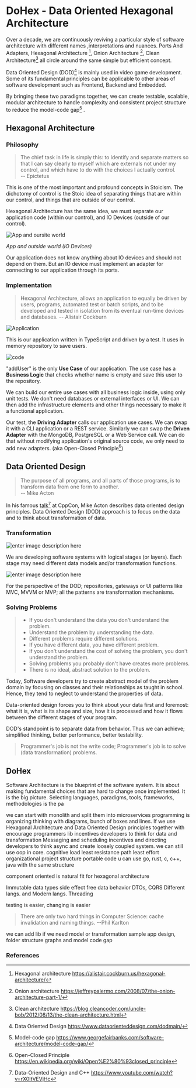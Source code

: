 # DoHex - Data Oriented Hexagonal Architecture  

Over a decade, we are continuously reviving a particular style of software architecture with different names ,interpretations and nuances. Ports And Adapters, Hexagonal Architecture [^1], Onion Architecture [^2], Clean Architecture[^3] all circle around the same simple but efficient concept.

Data Oriented Design (DOD)[^4] is mainly used in video game development. Some of its fundamental principles can be applicable to other areas of software development such as Frontend, Backend and Embedded. 

By bringing these two paradigms together, we can create testable, scalable, modular architecture to handle complexity and consistent project structure to reduce the model-code gap[^5] .

## Hexagonal Architecture 

### Philosophy  

> The chief task in life is simply this: to identify and separate matters so that I can say clearly to myself which are externals not under my control, and which have to do with the choices I actually control.  
> -- Epictetus

This is one of the most important and profound concepts in Stoicism. The dichotomy of control is the Stoic idea of separating things that are within our control, and things that are outside of our control.   

Hexagonal Architecture has the same idea, we must separate our application code (within our control), and IO Devices (outside of our control).   

![App and oursite world](https://raw.githubusercontent.com/alicemunsal/dohex/master/diagrams/1-App.png)

*App and outside world (IO Devices)*  

Our application does not know anything about IO devices and should not depend on them. But an IO device must implement an adapter for connecting to our application through its ports. 

### Implementation   

> Hexagonal Architecture, allows an application to equally be driven by users, programs, automated test or batch scripts, and to be developed and tested in isolation from its eventual run-time devices and databases.
> -- Alistair Cockburn  

![Application](https://raw.githubusercontent.com/alicemunsal/dohex/master/diagrams/1-Hex.png)

This is our application written in TypeScript and driven by a test. It uses in memory repository to save users.  

![code](https://raw.githubusercontent.com/alicemunsal/dohex/master/diagrams/1-Code.png)

"addUser" is the only **Use Case** of our application. The use case has a **Business Logic** that checks whether name is empty and save this user to the repository.   

We can build our entire use cases with all business logic inside, using only unit tests. We don't need databases or external interfaces or UI. We can then add the infrastructure elements and other things necessary to make it a functional application.  

Our test, the **Driving Adapter** calls our application use cases. We can swap it with a CLI application or  a REST service.  Similarly we can swap the **Driven Adapter** with the MongoDB, PostgreSQL or a Web Service call. We can do that without modifying application's original source code, we only need to add new adapters. (aka Open-Closed Principle[^6])

## Data Oriented Design

>  The purpose of all programs, and all parts of those programs, is to transform data from one form to another.  
>  -- Mike Acton  

In his famous [talk](https://www.youtube.com/watch?v=rX0ItVEVjHc)[^7] at CppCon, Mike Acton describes data oriented design principles. Data Oriented Design (DOD) approach is to focus on the data and to think about transformation of data.  
  
### Transformation

![enter image description here](https://raw.githubusercontent.com/alicemunsal/dohex/master/diagrams/1-DOD.png)


We are developing software systems with logical stages (or layers). Each stage may need different data models and/or transformation functions.     

![enter image description here](https://raw.githubusercontent.com/alicemunsal/dohex/master/diagrams/1-Transformer.png)

For the perspective of the DOD; repositories, gateways or UI patterns like MVC, MVVM or MVP; all the patterns are transformation mechanisms.  

### Solving Problems

> - If you don't understand the data you don't understand the problem.  
> - Understand the problem by understanding the data.  
> - Different problems require different solutions.  
> - If you have different data, you have different problem.  
> - If you don't understand the cost of solving the problem, you don't understand the problem.
> - Solving problems you probably don't have creates more problems.
> - There is no ideal, abstract solution to the problem.  

Today, Software developers try to create abstract model of the problem domain by focusing on classes and their relationships as taught in school. Hence, they tend to neglect to understand the properties of data. 

Data-oriented design forces you to think about your data first and foremost: what it is, what is its shape and size, how it is processed and how it flows between the different stages of your program. 

DOD's standpoint is to separate data from behavior. Thus we can achieve; simplified thinking, better performance, better testability. 

> Programmer's job is not the write code; Programmer's job is to solve (data transformation) problems.  

## DoHex  

Software Architecture is the blueprint of the software system. It is about making fundamental choices that are hard to change once implemented. It is the big picture. Selecting languages, paradigms, tools, frameworks, methodologies is the pa

we can start with monolith and split them into microservices
programming is organizing thinking with diagrams, bunch of boxes and lines.
If we use Hexagonal Architecture and Data Oriented Design principles together with  
encourage programmers 
lib incentives developers to think for data and transformation
Messaging and scheduling incentives and directing developers to think async and create loosely coupled system. 
we can still use oop in core. 
cognitive load
least resistance path
least effort
organizational project structure
portable code
u can use go, rust, c, c++, java with the same structure

component oriented is natural fit for hexagonal architecture

Immutable data types
side effect free
data behavior 
DTOs, CQRS
Different langs. and Modern langs.
Threading

testing is easier, changing is easier

> There are only two hard things in Computer Science: cache invalidation and naming things. 
> --Phil Karlton

we can add lib if we need model or transformation
sample app design, folder structure graphs and model code gap  

### References
[^1]: Hexagonal architecture https://alistair.cockburn.us/hexagonal-architecture/
[^2]: Onion architecture https://jeffreypalermo.com/2008/07/the-onion-architecture-part-1/
[^3]: Clean architecture https://blog.cleancoder.com/uncle-bob/2012/08/13/the-clean-architecture.html
[^4]: Data Oriented Design https://www.dataorienteddesign.com/dodmain/
[^5]: Model-code gap https://www.georgefairbanks.com/software-architecture/model-code-gap/
[^6]: Open-Closed Principle https://en.wikipedia.org/wiki/Open%E2%80%93closed_principle
[^7]: Data-Oriented Design and C++ https://www.youtube.com/watch?v=rX0ItVEVjHc
[^8]: Out of the Tar Pit http://curtclifton.net/papers/MoseleyMarks06a.pdf
<!--stackedit_data:
eyJoaXN0b3J5IjpbMTUwNDc4NzE1OCwtMTkwNzQ5OTY2MCwtMz
Q4NTg1NTk4LDEzMTk4NDgyMzMsLTI0ODMxNzQ1OSwtMTUzOTI0
NDIyNywxNzM1NzQ4MjcyLC0xMTMwOTQ0MTgyLC0xODEzMzQzMz
c0LC0xODY3Mzc3NTI5LDQzMDYwMjAyOSw3MDcxNzkxNTAsLTEx
MzQyOTQwMTIsNTg4ODAwNDU2LC0xMTY3NjA1NDg1LC00NTQ1NT
Y2ODUsLTg0Mzc3OTIzMCwxNDMxMjE1ODY4LC0xMTY0MTI2NjM2
LC05MDgyMTUxMF19
-->